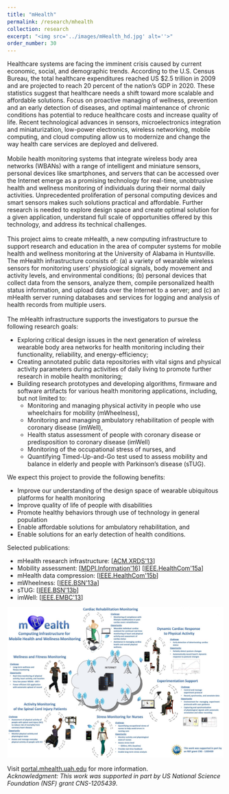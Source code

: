 ```yaml
---
title: "mHealth"
permalink: /research/mhealth
collection: research
excerpt: "<img src='../images/mHealth_hd.jpg' alt=''>"
order_number: 30
---
```

Healthcare systems are facing the imminent crisis caused by current economic, social, and demographic trends. 
According to the U.S. Census Bureau, the total healthcare expenditures reached
US $2.5 trillion in 2009 and are projected to reach 20 percent of the nation’s GDP in 2020. 
These statistics suggest that healthcare needs a shift toward more scalable and affordable solutions. 
Focus on proactive managing of wellness, prevention and an early detection of diseases, and 
optimal maintenance of chronic conditions has potential to reduce healthcare costs and increase quality of life. 
Recent technological advances in sensors, microelectronics integration and miniaturization, 
low-power electronics, wireless networking, mobile computing, and cloud computing allow us to modernize and 
change the way health care services are deployed and delivered.  
   
Mobile health monitoring systems that integrate wireless body area networks (WBANs) 
with a range of intelligent and miniature sensors, personal devices like smartphones, and 
servers that can be accessed over the Internet emerge as a promising technology for real-time, 
unobtrusive health and wellness monitoring of individuals during their normal daily activities. 
Unprecedented proliferation of personal computing devices and smart sensors makes such solutions practical and affordable. 
Further research is needed to explore design space and create optimal solution for a given application, 
understand full scale of opportunities offered by this technology, and address its technical challenges.    
   
This project aims to create mHealth, a new computing infrastructure to support research and education 
in the area of computer systems for mobile health and wellness monitoring at the University of Alabama in Huntsville. 
The mHealth infrastructure consists of: 
(a) a variety of wearable wireless sensors for monitoring users’ 
physiological signals, body movement and activity levels, and environmental conditions; 
(b) personal devices that collect data from the sensors, analyze them, 
compile personalized health status information, and upload data over the Internet to a server; and 
(c) an mHealth server running databases and services for logging and analysis of health records from multiple users.  
   
The mHealth infrastructure supports the investigators to pursue the following research goals:

*   Exploring critical design issues in the next generation of wireless wearable body area networks 
for health monitoring including their functionality, reliability, and energy-efficiency;
*   Creating annotated public data repositories with vital signs and physical activity parameters 
during activities of daily living to promote further research in mobile health monitoring;
*   Building research prototypes and developing algorithms, firmware and software artifacts 
for various health monitoring applications, including, but not limited to:
    *   Monitoring and managing physical activity in people who use wheelchairs for mobility (mWheelness),
    *   Monitoring and managing ambulatory rehabilitation of people with coronary disease (imWell),
    *   Health status assessment of people with coronary disease or predisposition to coronary disease (imWell)
    *   Monitoring of the occupational stress of nurses, and
    *   Quantifying Timed-Up-and-Go test used to assess mobility and balance in elderly and people with Parkinson’s disease (sTUG).

We expect this project to provide the following benefits:
*   Improve our understanding of the design space of wearable ubiquitous platforms for health monitoring
*   Improve quality of life of people with disabilities
*   Promote healthy behaviors through use of technology in general population
*   Enable affordable solutions for ambulatory rehabilitation, and
*   Enable solutions for an early detection of health conditions.

Selected publications:
*   mHealth research infrastructure: \[[ACM.XRDS'13](https://doi.org/10.1145/2539269)\]
*   Mobility assessment: \[[MDPI.Information'16](http://www.mdpi.com/2078-2489/7/3/47/html)\] \[[IEEE.HealthCom'15a](../publications/files/aadam_HealthCom15_sbutton.pdf)\]    
*   mHealth data compression: \[[IEEE.HealthCom'15b](../publications/files/aadam_HealthCom15_compr.pdf)\] 
*   mWheelness: \[[IEEE.BSN'13a](../publications/files/bsn13a_mWheelness.pdf)\] 
*   sTUG: \[[IEEE.BSN'13b](../publications/files/bsn13b_sTUG.pdf)\] 
*   imWell: \[[IEEE.EMBC'13](../publications/files/embc13_imWell.pdf)\]

![mHealth System View](../images/mHealth_hd.jpg "mHealth System View")

Visit [portal.mhealth.uah.edu](http://portal.mhealth.uah.edu) for more information.   
_Acknowledgment: This work was supported in part by US National Science
Foundation (NSF) grant CNS-1205439_.